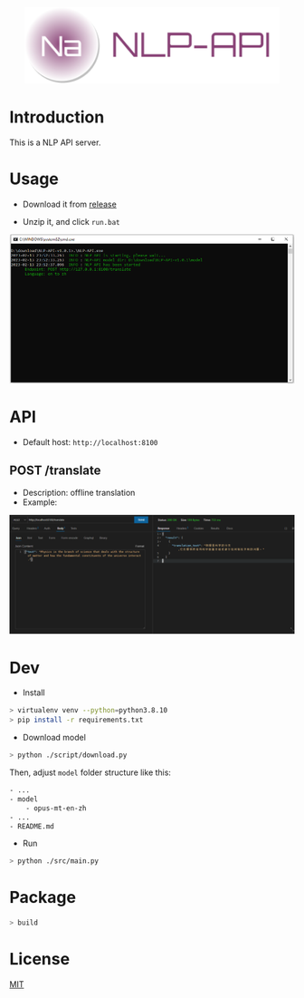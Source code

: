 <p align="center">
    <img width="450" src="./docs/logo.png">
</p>

<div align="center">
</div>
 
# Introduction

This is a NLP API server.

# Usage

- Download it from [release](https://github.com/rerender2021/NLP-API/releases)

- Unzip it, and click `run.bat`

![run-from-cmd](./docs/run-from-cmd.png)

# API

- Default host: `http://localhost:8100`
  
## POST /translate

- Description: offline translation
- Example:

![api-translate](./docs/api-translate.png)

# Dev

- Install

```bash
> virtualenv venv --python=python3.8.10
> pip install -r requirements.txt
```

- Download model

```bash
> python ./script/download.py
```

Then, adjust `model` folder structure like this:

```
- ...
- model
    - opus-mt-en-zh
- ...
- README.md
```

- Run

```bash
> python ./src/main.py
```

# Package

```bash
> build
```

# License

[MIT](./LICENSE)
